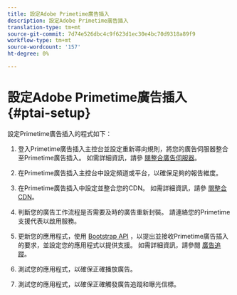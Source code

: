 ```yaml
---
title: 設定Adobe Primetime廣告插入
description: 設定Adobe Primetime廣告插入
translation-type: tm+mt
source-git-commit: 7d74e526dbc4c9f623d1ec30e4bc70d9318a89f9
workflow-type: tm+mt
source-wordcount: '157'
ht-degree: 0%

---
```



# 設定Adobe Primetime廣告插入 {#ptai-setup}

設定Primetime廣告插入的程式如下：

1. 登入Primetime廣告插入主控台並設定重新導向規則，將您的廣告伺服器整合至Primetime廣告插入。 如需詳細資訊，請參 [閱整合廣告伺服器](integrate-ad-server.md)。

1. 在Primetime廣告插入主控台中設定頻道或平台，以確保足夠的報告維度。

1. 在Primetime廣告插入中設定並整合您的CDN。 如需詳細資訊，請參 [閱整合CDN](integrate-cdn.md)。

1. 判斷您的廣告工作流程是否需要及時的廣告重新封裝。 請連絡您的Primetime支援代表以啟用服務。

1. 更新您的應用程式，使用 [Bootstrap API](/help/dynamic-ad-insertion/msapi-topics/ms-getting-started/ms-api-query-params.md) ，以提出並接收Primetime廣告插入的要求，並設定您的應用程式以提供支援。 如需詳細資訊，請參閱 [廣告追蹤](set-up-ad-tracking.md)。

1. 測試您的應用程式，以確保正確播放廣告。 <!-- using the [Debugging tools](troubleshoot-and-debug.md).-->

1. 測試您的應用程式，以確保正確觸發廣告追蹤和曝光信標。<!-- using the [Reporting](reporting-and-billing.md).-->
